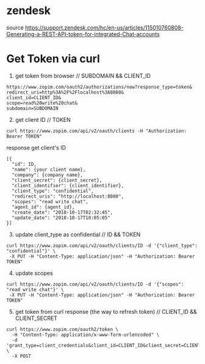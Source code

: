 # zendesk

source https://support.zendesk.com/hc/en-us/articles/115010760808-Generating-a-REST-API-token-for-integrated-Chat-accounts
# Get Token via curl

1. get token from browser // SUBDOMAIN && CLIENT_ID
```
https://www.zopim.com/oauth2/authorizations/new?response_type=token&
redirect_uri=http%3A%2F%2Flocalhost%3A8080&
client_id=CLIENT_ID&
scope=read%20write%20chat&
subdomain=SUBDOMAIN
```

2. get client ID  // TOKEN

```
curl https://www.zopim.com/api/v2/oauth/clients -H "Authorization: Bearer TOKEN"
```
   response get client's ID
```
[{
  "id": ID,
  "name": {your client name},
  "company": {company name},
  "client_secret": {client_secret},
  "client_identifier": {client_identifier},
  "client_type": "confidential", 
  "redirect_uris": "http://localhost:8080", 
  "scopes": "read write chat",
  "agent_id": {agent_id}, 
  "create_date": "2018-10-17T02:32:45", 
  "update_date": "2018-10-17T10:05:05"
}]
```

3. update client_type as confidential // ID && TOKEN

```
curl https://www.zopim.com/api/v2/oauth/clients/ID -d '{"client_type": "confidential"}' \
 -X PUT -H "Content-Type: application/json" -H "Authorization: Bearer TOKEN"
 ```
4. update scopes

```
curl https://www.zopim.com/api/v2/oauth/clients/ID -d '{"scopes": "read write chat"}' \
 -X PUT -H "Content-Type: application/json" -H "Authorization: Bearer TOKEN"
 ```


5. get token from curl response (the way to refresh token) // CLIENT_ID && CLIENT_SECRET
```
curl https://www.zopim.com/oauth2/token \
  -H "Content-Type: application/x-www-form-urlencoded" \
  -d 'grant_type=client_credentials&client_id=CLIENT_ID&client_secret=CLIENT_SECRET' \
  -X POST
 ```
